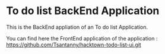 # To do list BackEnd Application

This is the BackEnd appliation of an To do list Application.

You can find here the FrontEnd application of the application : https://github.com/Tsantanny/hacktown-todo-list-ui.git
